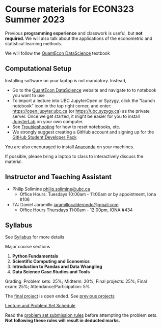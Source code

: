 # Course materials for ECON323 Summer 2023

Previous **programming experience** and classwork is useful, but **not required**.  We will also talk about the applications of the econometric and statistical learning methods.

We will follow the [QuantEcon DataScience](https://datascience.quantecon.org/) textbook

## Computational Setup

Installing software on your laptop is not mandatory. Instead,
- Go to the [QuantEcon DataScience](https://datascience.quantecon.org/) website and navigate to to notebook you want to use
- To import a lecture into UBC JupyterOpen or Syzygy, click the "launch notebook" icon in the top right corner, and enter: https://open.jupyter.ubc.ca (or https://ubc.syzygy.ca) as the private server. Once we get started, it might be easier for you to install [JupyterLab](https://jupyter.org/) on your own computer.
- See [Troubleshooting](https://datascience.quantecon.org/introduction/troubleshooting.html) for how to reset notebooks, etc.
- We strongly suggest creating a GitHub account and signing up for the [GitHub Student Developer Pack](https://education.github.com/pack/)

You are also encouraged to install [Anaconda](https://www.anaconda.com/) on your machines.

If possible, please bring a laptop to class to interactively discuss the material.

## Instructor and Teaching Assistant
- Philip Solimine [philip.solimine@ubc.ca](mailto:philip.solimine@ubc.ca)
    - Office Hours: Tuesdays 10:00am - 11:00am or by appointment, Iona #106
- TA: Daniel Jaramillo [jaramillocalderondc@gmail.com](mailto:jaramillocalderondc@gmail.com)
    - Office Hours Thursdays 11:00am - 12:00pm, IONA #434

## Syllabus
See [Syllabus](syllabus.md) for more details

Major course sections
1. **Python Fundamentals**
2. **Scientific Computing and Economics**
3. **Introduction to Pandas and Data Wrangling**
4. **Data Science Case Studies and Tools**

Grading: Problem sets: 25%; Midterm: 20%; Final projects: 25%; Final exam: 25%; Attendance/Participation: 5%

The [final project](final_project.md) is open ended. See [previous projects](https://datascience.quantecon.org/theme/projects.html)

[Lecture and Problem Set Schedule](schedule.md)

Read the [problem set submission rules](problemsetrules.md) before attempting the problem sets. **Not following these rules will result in deducted marks.**
